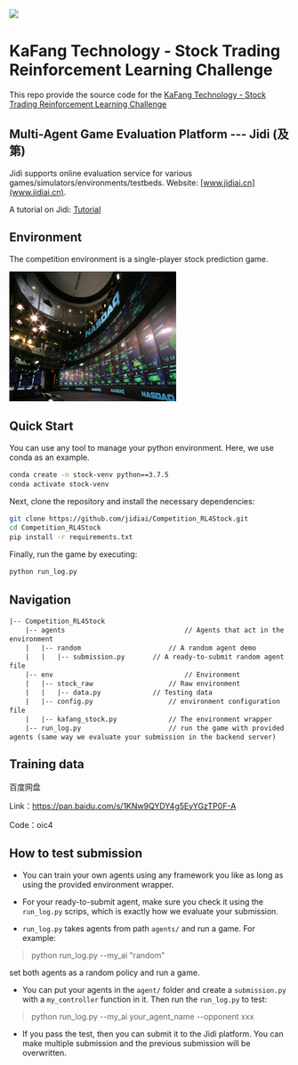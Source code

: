 <img src="imgs/Jidi%20logo.png" width='300px'> 

# KaFang Technology - Stock Trading Reinforcement Learning Challenge

This repo provide the source code for the [KaFang Technology - Stock Trading Reinforcement Learning Challenge](http://www.jidiai.cn/compete_detail?compete=45)



## Multi-Agent Game Evaluation Platform --- Jidi (及第)
Jidi supports online evaluation service for various games/simulators/environments/testbeds. Website: [www.jidiai.cn](www.jidiai.cn).

A tutorial on Jidi: [Tutorial](https://github.com/jidiai/ai_lib/blob/master/assets/Jidi%20tutorial.pdf)


## Environment
The competition environment is a single-player stock prediction game.

<img src='imgs/env_img.jpg' width=300>


## Quick Start

You can use any tool to manage your python environment. Here, we use conda as an example.

```bash
conda create -n stock-venv python==3.7.5  
conda activate stock-venv
```

Next, clone the repository and install the necessary dependencies:
```bash
git clone https://github.com/jidiai/Competition_RL4Stock.git
cd Competition_RL4Stock
pip install -r requirements.txt
```

Finally, run the game by executing:
```bash
python run_log.py
```


## Navigation

```
|-- Competition_RL4Stock               
	|-- agents                              // Agents that act in the environment
	|	|-- random                      // A random agent demo
	|	|	|-- submission.py       // A ready-to-submit random agent file
	|-- env                                 // Environment
	|	|-- stock_raw                   // Raw environment
	|	|	|-- data.py             // Testing data
	|	|-- config.py                   // environment configuration file
	|	|-- kafang_stock.py             // The environment wrapper		  
	|-- run_log.py		                // run the game with provided agents (same way we evaluate your submission in the backend server)
```

## Training data 

百度网盘

Link：https://pan.baidu.com/s/1KNw9QYDY4g5EyYGzTP0F-A 

Code：oic4 


## How to test submission

- You can train your own agents using any framework you like as long as using the provided environment wrapper. 

- For your ready-to-submit agent, make sure you check it using the ``run_log.py`` scrips, which is exactly how we 
evaluate your submission.

- ``run_log.py`` takes agents from path `agents/` and run a game. For example:

>python run_log.py --my_ai "random" 

set both agents as a random policy and run a game.

- You can put your agents in the `agent/` folder and create a `submission.py` with a `my_controller` function 
in it. Then run the `run_log.py` to test:

>python run_log.py --my_ai your_agent_name --opponent xxx

- If you pass the test, then you can submit it to the Jidi platform. You can make multiple submission and the previous submission will
be overwritten.


